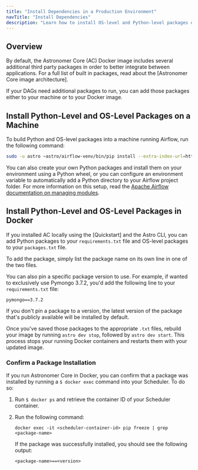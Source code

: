 ```yaml
---
title: "Install Dependencies in a Production Environment"
navTitle: "Install Dependencies"
description: "Learn how to install OS-level and Python-level packages on Airflow."
---
```


## Overview

By default, the Astronomer Core (AC) Docker image includes several additional third party packages in order to better integrate between applications. For a full list of built in packages, read about the [Astronomer Core image architecture].

If your DAGs need additional packages to run, you can add those packages either to your machine or to your Docker image.

## Install Python-Level and OS-Level Packages on a Machine

To build Python and OS-level packages into a machine running Airflow, run the following command:

```sh
sudo -u astro ~astro/airflow-venv/bin/pip install --extra-index-url=https://pip.astronomer.io/simple/ 'astronomer-certified[<your-dependency>]==1.10.10.*'
```

You can also create your own Python packages and install them on your environment using a Python wheel, or you can configure an environment variable to automatically add a Python directory to your Airflow project folder. For more information on this setup, read the [Apache Airflow documentation on managing modules](http://apache-airflow-docs.s3-website.eu-central-1.amazonaws.com/docs/apache-airflow/latest/modules_management.html).

## Install Python-Level and OS-Level Packages in Docker

If you installed AC locally using the [Quickstart] and the Astro CLI, you can add Python packages to your `requirements.txt` file and OS-level packages to your `packages.txt` file.

To add the package, simply list the package name on its own line in one of the two files.

You can also pin a specific package version to use. For example, if wanted to exclusively use Pymongo 3.7.2, you'd add the following line to your `requirements.txt` file:

```
pymongo==3.7.2
```

If you don't pin a package to a version, the latest version of the package that's publicly available will be installed by default.

Once you've saved those packages to the appropriate `.txt` files, rebuild your image by running `astro dev stop`, followed by `astro dev start`. This process stops your running Docker containers and restarts them with your updated image.

### Confirm a Package Installation

If you run Astronomer Core in Docker, you can confirm that a package was installed by running a `$ docker exec` command into your Scheduler. To do so:

1. Run `$ docker ps` and retrieve the container ID of your Scheduler container.
2. Run the following command:

    ```
    docker exec -it <scheduler-container-id> pip freeze | grep <package-name>
    ```

    If the package was successfully installed, you should see the following output:

    ```
    <package-name>==<version>
    ```
